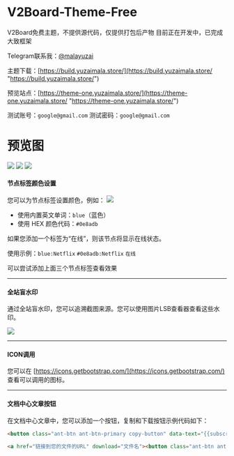 # V2Board-Theme-Free

V2Board免费主题，不提供源代码，仅提供打包后产物
目前正在开发中，已完成大致框架

Telegram联系我：[@malayuzai](https://t.me/malayuzai "@malayuzai")

主题下载：[https://build.yuzaimala.store/](https://build.yuzaimala.store/ "https://build.yuzaimala.store/")

预览站点：[https://theme-one.yuzaimala.store/](https://theme-one.yuzaimala.store/ "https://theme-one.yuzaimala.store/")

测试账号：`google@gmail.com`
测试密码：`google@gmail.com`

# 预览图

![](https://cdn-fusion.imgimg.cc/i/2023/YG7QZscNpAgObjMt.png)
![](https://cdn-fusion.imgimg.cc/i/2023/kYruHsyUtLHjmZun.png)
![](https://cdn-fusion.imgimg.cc/i/2023/73PBXhfXxaLcCTqZ.png)

#### 节点标签颜色设置

您可以为节点标签设置颜色，例如：
![](https://cdn-fusion.imgimg.cc/i/2023/WomYGWGxiVjbedfR.png)

- 使用内置英文单词：`blue`（蓝色）
- 使用 HEX 颜色代码：`#0e8adb`

如果您添加一个标签为“在线”，则该节点将显示在线状态。

使用示例：`blue:Netflix`   `#0e8adb:Netflix`  `在线`

可以尝试添加上面三个节点标签查看效果

---

#### 全站盲水印

通过全站盲水印，您可以追溯截图来源。您可以使用图片LSB查看器查看这些水印。

![](https://cdn-fusion.imgimg.cc/i/2023/LCkFvsPgg0TAS8L9.png)

---

#### ICON调用

您可以在 [https://icons.getbootstrap.com/](https://icons.getbootstrap.com/) 查看可以调用的图标。

---

#### 文档中心文章按钮

在文档中心文章中，您可以添加一个按钮，复制和下载按钮示例代码如下：

```html
<button class="ant-btn ant-btn-primary copy-button" data-text="{{subscribeUrl}}"><i class="bi bi-clipboard-minus"></i> 点击复制订阅地址</button>

<a href="链接到您的文件的URL" download="文件名"><button class="ant-btn ant-btn-primary"><i class="bi bi-download"></i>点击下载</button></a>
```


